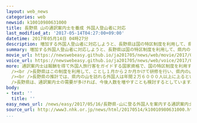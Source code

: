 ```yaml
---
layout: web_news
categories: web
newsid: k10010980631000
title: 長野県 山の通訳案内士を養成 外国人登山者に対応
last_modified_at: '2017-05-14T04:27:00+09:00'
datetime: 2017年05月14日 04時27分
description: 増加する外国人登山者に対応しようと、長野県は国の特区制度を利用して、県内の山に限定して活動する通訳案内士１０人を初めて養成しました。
summary: 増加する外国人登山者に対応しようと、長野県は国の特区制度を利用して、県内の山に限定して活動する通訳案内士１０人を初めて養成しました。
movie_url: https://newswebeasy.github.io/ja201705/news/web/movie/2017/05/16/k10010980631000.mp4
voice_url: https://newswebeasy.github.io/ja201705/news/web/voice/2017/05/16/k10010980631000.mp3
more: 通訳案内士は報酬を得て外国人旅行客をガイドする国家資格で、国の特区制度を利用すれば、国家試験を受けなくても地域を限定して活動することができます。<br
  /><br />長野県はこの制度を利用して、ことし１月から２か月かけて研修を行い、県内の山に限定して活動する英語と中国語の通訳案内士合わせて１０人を初めて養成しました。<br
  /><br />長野県の推計では、県内の山を訪れる外国人は年間２万６０００人以上に上るということです。<br /><br />通訳案内士は今後、夏山シーズンに向けて、外国人登山者に同行しながら、山の歴史や自然などを解説する山岳ガイドとして本格的に活動することにしています。<br
  />長野県は、通訳案内士の需要が多ければ、今後人数を増やすことも検討するとしています。
body:
- text: ''
  title: ''
easy_news_url: /news/easy/2017/05/16/長野県-山に登る外国人を案内する通訳案内士ができる/
source_url: http://www3.nhk.or.jp/news/html/20170514/k10010980631000.html
...
```

